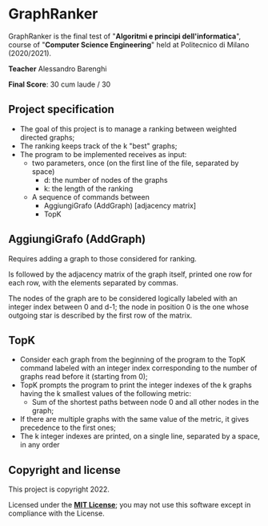 <h1>GraphRanker</h1>

GraphRanker is the final test of "**Algoritmi e principi dell'informatica**", course of "**Computer Science Engineering**" held at Politecnico di Milano (2020/2021).

**Teacher** Alessandro Barenghi

**Final Score**: 30 cum laude / 30

<h2>Project specification</h2>

- The goal of this project is to manage a ranking between weighted directed graphs;
- The ranking keeps track of the k "best" graphs;
- The program to be implemented receives as input:
    - two parameters, once (on the first line of the file, separated by space)
        - d: the number of nodes of the graphs
        - k: the length of the ranking
    - A sequence of commands between
        - AggiungiGrafo (AddGraph) [adjacency matrix]
        - TopK

<h2>AggiungiGrafo (AddGraph)</h2>

Requires adding a graph to those considered for ranking. 

Is followed by the adjacency matrix of the graph itself, printed one row for each row, with the elements separated by commas.

The nodes of the graph are to be considered logically labeled with an integer index between 0 and d-1; the node in position 0 is the one whose outgoing star is described by the first row of the matrix.

<h2>TopK</h2>

- Consider each graph from the beginning of the program to the TopK command labeled with an integer index corresponding to the number of graphs read before it (starting from 0);
- TopK prompts the program to print the integer indexes of the k graphs having the k smallest values of the following metric:
    - Sum of the shortest paths between node 0 and all other nodes in the graph;
- If there are multiple graphs with the same value of the metric, it gives precedence to the first ones;
- The k integer indexes are printed, on a single line, separated by a space, in any order

<h2>Copyright and license</h2>

This project is copyright 2022.

Licensed under the **[MIT License](https://github.com/christian-confalonieri/GraphRanker-Prova-Finale-API-2020-2021/blob/main/LICENCE.md)**; you may not use this software except in compliance with the License.